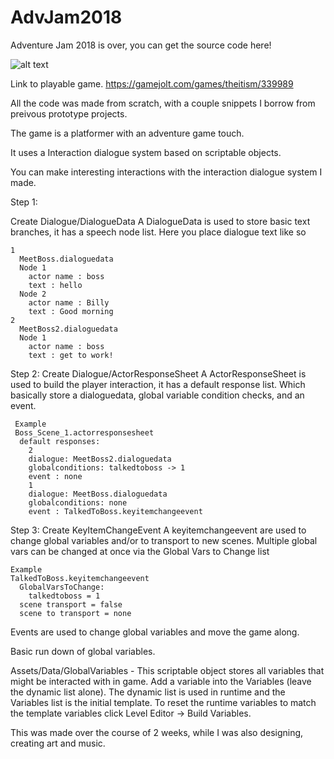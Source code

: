 # AdvJam2018
Adventure Jam 2018 is over, you can get the source code here!

![alt text](https://i.imgur.com/S3sKakz.png)

Link to playable game.
https://gamejolt.com/games/theitism/339989

All the code was made from scratch, with a couple snippets I borrow from preivous prototype projects.

The game is a platformer with an adventure game touch.

It uses a Interaction dialogue system based on scriptable objects. 

You can make interesting interactions with the interaction dialogue system I made.

Step 1:

Create Dialogue/DialogueData
  A DialogueData is used to store basic text branches, it has a speech node list. 
  Here you place dialogue text like so
  
    1
      MeetBoss.dialoguedata
      Node 1
        actor name : boss
        text : hello
      Node 2
        actor name : Billy
        text : Good morning
    2
      MeetBoss2.dialoguedata
      Node 1
        actor name : boss
        text : get to work!

Step 2: 
Create Dialogue/ActorResponseSheet
   A ActorResponseSheet is used to build the player interaction, it has a default response list.
   Which basically store a dialoguedata, global variable condition checks, and an event.
   
     Example
     Boss_Scene_1.actorresponsesheet
      default responses:
        2
        dialogue: MeetBoss2.dialoguedata
        globalconditions: talkedtoboss -> 1
        event : none
        1
        dialogue: MeetBoss.dialoguedata
        globalconditions: none
        event : TalkedToBoss.keyitemchangeevent
    
 Step 3:
 Create KeyItemChangeEvent
    A keyitemchangeevent are used to change global variables and/or to transport to new scenes. Multiple global vars can be changed at once via the Global Vars to Change list
    
    Example
    TalkedToBoss.keyitemchangeevent
      GlobalVarsToChange:
        talkedtoboss = 1
      scene transport = false
      scene to transport = none

Events are used to change global variables and move the game along. 

Basic run down of global variables.

Assets/Data/GlobalVariables - This scriptable object stores all variables that might be interacted with in game. Add a variable into the Variables (leave the dynamic list alone).
The dynamic list is used in runtime and the Variables list is the initial template. To reset the runtime variables to match the template variables click
Level Editor -> Build Variables.


This was made over the course of 2 weeks, while I was also designing, creating art and music.
